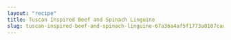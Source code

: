 ```yaml
---
layout: "recipe"
title: Tuscan Inspired Beef and Spinach Linguine
slug: tuscan-inspired-beef-and-spinach-linguine-67a36a4af5f1773a0107cad9
---
```

